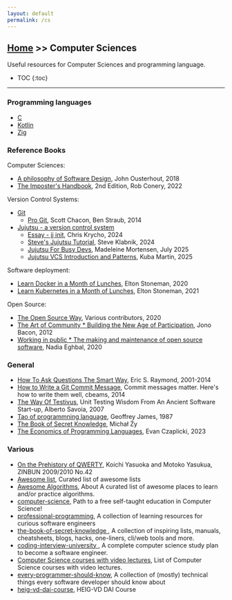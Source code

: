 ```yaml
---
layout: default
permalink: /cs
---
```


## [Home](/) >> Computer Sciences

Useful resources for Computer Sciences and programming language.

* TOC
{:toc}

* * *

### Programming languages

* [C](./c)
* [Kotlin](./kt)
* [Zig](./zg)

### Reference Books

Computer Sciences:
* [A philosophy of Software Design](https://web.stanford.edu/~ouster/cgi-bin/aposd.php), John Ousterhout, 2018
* [The Imposter's Handbook](https://bigmachine.io/), 2nd Edition, Rob Conery, 2022

Version Control Systems:
* [Git](https://git-scm.com/)
  * [Pro Git](https://git-scm.com/book/en/v2), Scott Chacon, Ben Straub, 2014
* [Jujutsu - a version control system](https://jj-vcs.github.io/)
  * [Essay - jj init](https://v5.chriskrycho.com/essays/jj-init/), Chris Krycho, 2024
  * [Steve's Jujutsu Tutorial](https://steveklabnik.github.io/jujutsu-tutorial/), Steve Klabnik, 2024
  * [Jujutsu For Busy Devs](https://maddie.wtf/posts/2025-07-21-jujutsu-for-busy-devs), Madeleine Mortensen, July 2025
  * [Jujutsu VCS Introduction and Patterns](https://kubamartin.com/posts/introduction-to-the-jujutsu-vcs/), Kuba Martin, 2025

Software deployment:
* [Learn Docker in a Month of Lunches](https://www.manning.com/books/learn-docker-in-a-month-of-lunches), Elton Stoneman, 2020
* [Learn Kubernetes in a Month of Lunches](https://www.manning.com/books/learn-kubernetes-in-a-month-of-lunches), Elton Stoneman, 2021

Open Source:
* [The Open Source Way](https://www.theopensourceway.org/), Various contributors, 2020
* [The Art of Community * Building the New Age of Participation](https://www.jonobacon.com/books/artofcommunity/), Jono Bacon, 2012
* [Working in public * The making and maintenance of open source software](https://press.stripe.com/working-in-public), Nadia Eghbal, 2020

### General

* [How To Ask Questions The Smart Way](https://www.catb.org/~esr/faqs/smart-questions), Eric S. Raymond, 2001-2014
* [How to Write a Git Commit Message](https://cbea.ms/git-commit/), Commit messages matter. Here's how to write them well, cbeams, 2014
* [The Way Of Testivus](http://www.agitar.com/downloads/TheWayOfTestivus.pdf), Unit Testing Wisdom From An Ancient Software Start-up, Alberto Savoia, 2007
* [Tao of programmning language](https://www.mit.edu/~xela/tao.html), Geoffrey James, 1987
* [The Book of Secret Knowledge](https://github.com/trimstray/the-book-of-secret-knowledge), Michał Ży
* [The Economics of Programming Languages](https://www.youtube.com/watch?v=XZ3w_jec1v8), Evan Czaplicki, 2023

### Various

* [On the Prehistory of QWERTY](https://repository.kulib.kyoto-u.ac.jp/dspace/bitstream/2433/139379/1/42_161.pdf), Koichi Yasuoka and Motoko Yasukua, ZINBUN 2009/2010 No.42
* [Awesome list](https://github.com/sindresorhus/awesome), Curated list of awesome lists
* [Awesome Algorithms](https://github.com/tayllan/awesome-algorithms), About
A curated list of awesome places to learn and/or practice algorithms.
* [computer-science](https://github.com/ossu/computer-science), Path to a free self-taught education in Computer Science!
* [professional-programming](https://github.com/charlax/professional-programming?tab=readme-ov-file#kubernetes), A collection of learning resources for curious software engineers
* [the-book-of-secret-knowledge
](https://github.com/trimstray/the-book-of-secret-knowledge), A collection of inspiring lists, manuals, cheatsheets, blogs, hacks, one-liners, cli/web tools and more.
* [coding-interview-university
](https://github.com/jwasham/coding-interview-university), A complete computer science study plan to become a software engineer.
* [Computer Science courses with video lectures](https://github.com/Developer-Y/cs-video-courses), List of Computer Science courses with video lectures.
* [every-programmer-should-know](https://github.com/mtdvio/every-programmer-should-know), A collection of (mostly) technical things every software developer should know about
* [heig-vd-dai-course](https://github.com/heig-vd-dai-course/heig-vd-dai-course), HEIG-VD DAI Course
